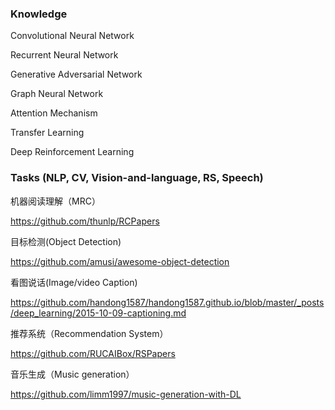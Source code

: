 ### Knowledge

Convolutional Neural Network 

Recurrent Neural Network 

Generative Adversarial Network

Graph Neural Network 

Attention Mechanism

Transfer Learning

Deep Reinforcement Learning 

### Tasks (NLP, CV, Vision-and-language, RS, Speech)

机器阅读理解（MRC）

https://github.com/thunlp/RCPapers

目标检测(Object Detection)

https://github.com/amusi/awesome-object-detection

看图说话(Image/video Caption)

https://github.com/handong1587/handong1587.github.io/blob/master/_posts/deep_learning/2015-10-09-captioning.md

推荐系统（Recommendation System）

https://github.com/RUCAIBox/RSPapers

音乐生成（Music generation）

https://github.com/limm1997/music-generation-with-DL

